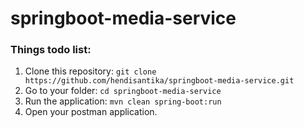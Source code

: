 # springboot-media-service
### Things todo list:
1. Clone this repository: `git clone https://github.com/hendisantika/springboot-media-service.git`
2. Go to your folder: `cd springboot-media-service`
3. Run the application: `mvn clean spring-boot:run`
4. Open your postman application.
